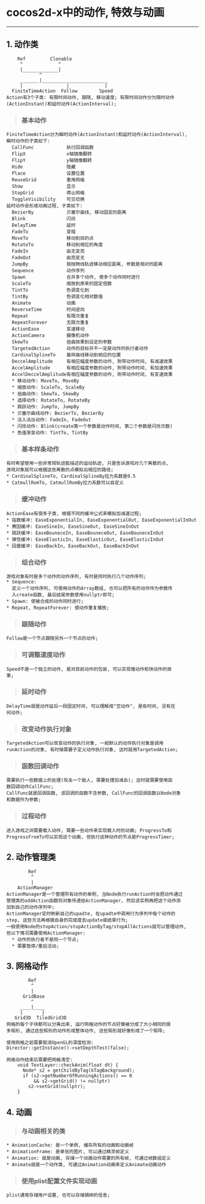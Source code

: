 # **cocos2d-x中的动作, 特效与动画**
***



## **1. 动作类**
        Ref         Clonable
         ^             ^
         |_____________|
                ^
         _______|________________________
         |                |             |
      FiniteTimeAction  Follow        Speed
    Action有3个子类: 有限时间动作, 跟随, 移动速度; 有限时间动作分为随时动作
    (ActionInstant)和延时动作(ActionInterval);
> ### **基本动作**
    FiniteTimeAction分为瞬时动作(ActionInstant)和延时动作(ActionInterval), 
    瞬时动作的子类如下:
      CallFunc            执行回调函数
      FlipX               x轴镜像翻转
      FlipY               y轴镜像翻转
      Hide                隐藏
      Place               设置位置
      ReuseGrid           重用网格
      Show                显示
      StopGrid            停止网格
      ToggleVisibility    可见切换
    延时动作会形成动画过程, 子类如下:
      BezierBy            贝塞尔曲线, 移动固定的距离
      Blink               闪烁
      DelayTime           延时
      FadeTo              变暗
      MoveTo              移动到目的点
      RotateTo            移动到相应的角度
      FadeIn              由无变亮
      FadeOut             由亮变无
      JumpBy              按抛物线轨迹移动相应距离, 参数是相对的距离
      Sequence            动作序列
      Spawn               合并多个动作, 使多个动作同时进行
      ScaleTo             缩放到原来的固定倍数
      TintTo              色调变化到
      TintBy              色调变化相对数值
      Animate             动画
      ReverseTime         时间逆向
      Repeat              有限次重复
      RepeatForever       无限次重复
      ActionEase          变速移动
      ActionCamera        摄像机动作
      SkewTo              扭曲效果到设定的参数
      TargetedAction      动作的目标并不一定是动作的执行者动作
      CardinalSplineTo    基样曲线移动到相应的位置
      DeccelAmplitude     有相应幅度参数的动作, 附带动作时间, 有减速效果
      AccelAmplitude      有相应幅度参数的动作, 附带动作时间, 有加速效果
      AccelDeccelAmplitude有相应幅度参数的动作, 附带动作时间, 有变速效果
      * 移动动作: MoveTo, MoveBy
      * 缩放动作: ScaleTo, ScaleBy
      * 扭曲动作: SkewTo, SkewBy
      * 选择动作: RotateTo, RotateBy
      * 跳跃动作: JumpTo, JumpBy
      * 贝塞尔曲线动作: BezierTo, BezierBy
      * 淡入淡出动作: FadeIn, FadeOut
      * 闪烁动作: Blink(create第一个参数是动作时间, 第二个参数是闪烁次数)
      * 色值渐变动作: TintTo, TintBy
> ### **基本样条动作**
    有时希望使用一些非常规轨迹能描述的运动轨迹, 只是告诉游戏对几个离散的点, 
    游戏对象就可以根据这些离散的点模拟出相应的路径;
    * CardinalSplineTo, CardinalSplineBy拉力系数是0.5
    * CatmullRomTo, CatmullRomBy拉力系数可以自定义
> ### **缓冲动作**
    ActionEase有很多子类, 根据不同的缓冲公式来模拟加减速过程;
    * 指数缓冲: EaseExponentialIn, EaseExponentialOut, EaseExponentialInOut
    * 赛因缓冲: EaseSineIn, EaseSineOut, EaseSineInOut
    * 跳跃缓冲: EaseBouneceIn, EaseBouneceOut, EaseBouneceInOut
    * 弹性缓冲: EaseElasticIn, EaseElasticOut, EaseElasticInOut
    * 回震缓冲: EaseBackIn, EaseBackOut, EaseBackInOut
> ### **组合动作**
    游戏对象有时是多个动作的动作序列, 有时是同时执行几个动作序列;
    * Sequence: 
      定义一个动作序列, 可使用动作的Array数组, 也可以把所有的动作作为参数传
      入create函数, 最后结尾参数使用nullptr即可;
    * Spawn: 使被合成的动作同时进行;
    * Repeat, RepeatForever: 使动作重复播放;
> ### **跟随动作**
    Follow是一个节点跟随另外一个节点的动作;
> ### **可调整速度动作**
    Speed不是一个独立的动作, 是对目前动作的包装, 可以实现慢动作和快动作的效
    果;
> ### **延时动作**
    DelayTime就是动作延后一段固定时间, 可以理解成"空动作", 是有时间, 没有任
    何动作;
> ### **改变动作执行对象**
    TargetedAction可以改变动作的执行对象, 一般默认的动作执行对象是调用
    runAction的对象, 有时候需要子定义动作执行对象, 这时就用TargetedAction;
> ### **函数回调动作**
    需要执行一些数据上的处理(攻击一个敌人, 需要处理加减血); 这时就需要使用函
    数回调动作CallFunc;
    CallFunc就是回调函数, 该回调的函数不含参数, CallFunc的回调函数以Node对象
    和数据作为参数;
> ### **过程动作**
    进入游戏之间需要载入动作, 需要一些动作来实现载入时的动画; ProgressTo和
    ProgressFromTo可以实现这个动画, 但执行这种动作的节点是ProgressTimer;



## **2. 动作管理类**
            Ref
             ^
             |
        ActionManager
    ActionManager是一个管理所有动作的单例, 当Node执行runAction时会把动作通过
    管理类的addAction函数将对象传递给ActionManager, 然后该实例再把这个动作添
    加到自己的动作序列中;
    ActionManager定时刷新自己的upadte, 在upadte中调用行为序列中每个动作的
    step, 这些方法再根据自身的完成度去update或结束行为;
    一般使用Node的stopAction/stopActionByTag/stopAllActions就可以管理动作, 
    但以下情况需要使用ActionManager:
      * 动作的执行者不是同一个节点;
      * 需要暂停/重启活动;




## **3. 网格动作**
            Ref
             ^
             |
          GridBase
             ^
         ____|____ 
         |       |
       Grid3D  TiledGrid3D
    网格的每个子块都可以分离出来, 运行网格动作的节点好像被分成了大小相同的很
    多矩形, 通过这些矩形的动作形成整体动作, 这些矩形就好像形成了一个矩阵;

    使用网格之前需要取消OpenGL的深度检测:
    Director::getInstance()->setDepthTest(false);

    网格动作结束后需要把网格清空:
        void TextLayer::checkAnim(float dt) {
          Node* s2 = getChildByTag(kTagBackground);
          if (s2->getNumberOfRunningActions() == 0 
              && s2->getGrid() != nullptr)
            s2->setGrid(nullptr);
        }




## **4. 动画**
> ### **与动画相关的类**
    * AnimationCache: 是一个单例, 缓存所有的动画和动画帧
    * AnimationFrame: 是单张的图片, 可以通过精灵帧定义
    * Animation: 就是动画, 存储一个动画动作需要的所有帧, 可通过帧数组定义
    * Animate就是一个动作类, 可通过Animation动画来定义Animate动画动作
> ### **使用plist配置文件实现动画**
    plist通常存储用户设置, 也可以存储捆绑的信息;
